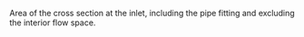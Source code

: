 Area of the cross section at the inlet, including the pipe fitting and excluding the interior flow space.

